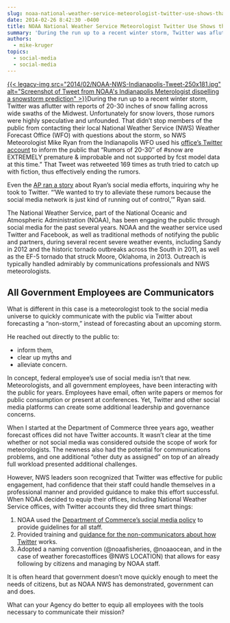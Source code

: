 ```yaml
---
slug: noaa-national-weather-service-meteorologist-twitter-use-shows-that-all-government-employees-are-communicators
date: 2014-02-26 8:42:30 -0400
title: NOAA National Weather Service Meteorologist Twitter Use Shows that All Government Employees are Communicators
summary: 'During the run up to a recent winter storm, Twitter was aflutter with reports of 20-30 inches of snow falling across wide swaths of the Midwest. Unfortunately for snow lovers, those rumors were highly speculative and unfounded. That didn’t stop members'
authors:
  - mike-kruger
topics:
  - social-media
  - social-media
---
```


[{{< legacy-img src="2014/02/NOAA-NWS-Indianapolis-Tweet-250x181.jpg" alt="Screenshot of Tweet from NOAA's Indianapolis Meterologist dispelling a snowstorm prediction" >}}](https://s3.amazonaws.com/digitalgov/_legacy-img/2014/02/NOAA-NWS-Indianapolis-Tweet.jpg)During the run up to a recent winter storm, Twitter was aflutter with reports of 20-30 inches of snow falling across wide swaths of the Midwest. Unfortunately for snow lovers, those rumors were highly speculative and unfounded. That didn’t stop members of the public from contacting their local National Weather Service (NWS) Weather Forecast Office (WFO) with questions about the storm, so NWS Meteorologist Mike Ryan from the Indianapolis WFO used his [office’s Twitter account](https://twitter.com/NWSIndianapolis/status/429237124945416192) to inform the public that “Rumors of 20-30&#8243; of #snow are EXTREMELY premature & improbable and not supported by fcst model data at this time.” That Tweet was retweeted 169 times as truth tried to catch up with fiction, thus effectively ending the rumors.

Even the [AP ran a story](http://bigstory.ap.org/article/weather-service-debunks-rumors-giant-snowstorm) about Ryan’s social media efforts, inquiring why he took to Twitter. “’We wanted to try to alleviate these rumors because the social media network is just kind of running out of control,’&#8221; Ryan said.

The National Weather Service, part of the National Oceanic and Atmospheric Administration (NOAA), has been engaging the public through social media for the past several years. NOAA and the weather service used Twitter and Facebook, as well as traditional methods of notifying the public and partners, during several recent severe weather events, including Sandy in 2012 and the historic tornado outbreaks across the South in 2011, as well as the EF-5 tornado that struck Moore, Oklahoma, in 2013. Outreach is typically handled admirably by communications professionals and NWS meteorologists.

## All Government Employees are Communicators

What is different in this case is a meteorologist took to the social media universe to quickly communicate with the public via Twitter about forecasting a “non-storm,” instead of forecasting about an upcoming storm.
  
He reached out directly to the public to:

  * inform them,
  * clear up myths and
  * alleviate concern.

In concept, federal employee’s use of social media isn’t that new. Meteorologists, and all government employees, have been interacting with the public for years. Employees have email, often write papers or memos for public consumption or present at conferences. Yet, Twitter and other social media platforms can create some additional leadership and governance concerns.

When I started at the Department of Commerce three years ago, weather forecast offices did not have Twitter accounts. It wasn’t clear at the time whether or not social media was considered outside the scope of work for meteorologists. The newness also had the potential for communications problems, and one additional “other duty as assigned” on top of an already full workload presented additional challenges.

However, NWS leaders soon recognized that Twitter was effective for public engagement, had confidence that their staff could handle themselves in a professional manner and provided guidance to make this effort successful. When NOAA decided to equip their offices, including National Weather Service offices, with Twitter accounts they did three smart things:

  1. NOAA used the [Department of Commerce’s social media policy](http://ocio.os.doc.gov/ITPolicyandPrograms/Policy___Standards/PROD01_009476) to provide guidelines for all staff.
  2. Provided training and [guidance for the non-communicators about how Twitter](http://ocio.os.doc.gov/ITPolicyandPrograms/Policy___Standards/PROD01_009476) works.
  3. Adopted a naming convention (@noaafisheries, @noaaocean, and in the case of weather forecastoffices @NWS LOCATION) that allows for easy following by citizens and managing by NOAA staff.

It is often heard that government doesn’t move quickly enough to meet the needs of citizens, but as NOAA NWS has demonstrated, government can and does.

What can your Agency do better to equip all employees with the tools necessary to communicate their mission?